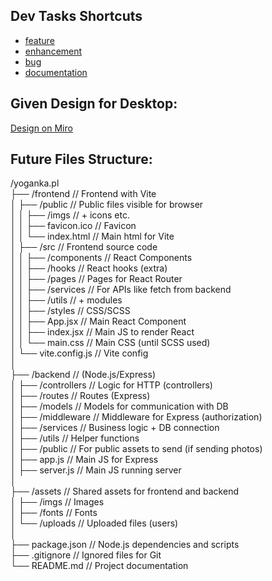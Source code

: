 ## Dev Tasks Shortcuts
- [feature](https://github.com/MMadejsza/yoganka.pl/issues/new?template=task_template.yml&labels=feature&assignees=MMadejsza)
- [enhancement](https://github.com/MMadejsza/yoganka.pl/issues/new?template=task_template.yml&labels=enhancement&assignees=MMadejsza)
- [bug](https://github.com/MMadejsza/yoganka.pl/issues/new?template=task_template.yml&labels=bug&assignees=MMadejsza)
- [documentation](https://github.com/MMadejsza/yoganka.pl/issues/new?template=task_template.yml&labels=documentation&assignees=MMadejsza)

## Given Design for Desktop:
[Design on Miro](https://miro.com/welcomeonboard/T3ZpUGNpamhxemJJMklKdUt6OHpOeXl1UGc4YUpRaVQ1d0xSeWtnaGU3d0FxVlpEakFvZmNLMTVGVm0zcXVRQnwzNDU4NzY0NTk5MDcxMjMzODE3fDI=?share_link_id=883729976940)

## Future Files Structure:
/yoganka.pl  
├── /frontend                  // Frontend with Vite  
│   ├── /public                // Public files visible for browser  
│   │   ├── /imgs              // + icons etc.  
│   │   ├── favicon.ico        // Favicon  
│   │   └── index.html         // Main html for Vite  
│   ├── /src                   // Frontend source code  
│   │   ├── /components        // React Components  
│   │   ├── /hooks             // React hooks (extra)  
│   │   ├── /pages             // Pages for React Router  
│   │   ├── /services          // For APIs like fetch from backend  
│   │   ├── /utils             // + modules  
│   │   ├── /styles            // CSS/SCSS  
│   │   ├── App.jsx            // Main React Component  
│   │   ├── index.jsx          // Main JS to render React  
│   │   └── main.css           // Main CSS (until SCSS used)  
│   └── vite.config.js         // Vite config  
│  
├── /backend                   // (Node.js/Express)  
│   ├── /controllers           // Logic for HTTP (controllers)  
│   ├── /routes                // Routes (Express)  
│   ├── /models                // Models for communication with DB  
│   ├── /middleware            // Middleware for Express (authorization)  
│   ├── /services              // Business logic + DB connection  
│   ├── /utils                 // Helper functions  
│   ├── /public                // For public assets to send (if sending photos)  
│   ├── app.js                 // Main JS for Express  
│   ├── server.js              // Main JS running server  
│  
├── /assets                    // Shared assets for frontend and backend  
│   ├── /imgs                  // Images  
│   ├── /fonts                 // Fonts  
│   └── /uploads               // Uploaded files (users)  
│  
├── package.json               // Node.js dependencies and scripts  
├── .gitignore                 // Ignored files for Git  
└── README.md                  // Project documentation  

